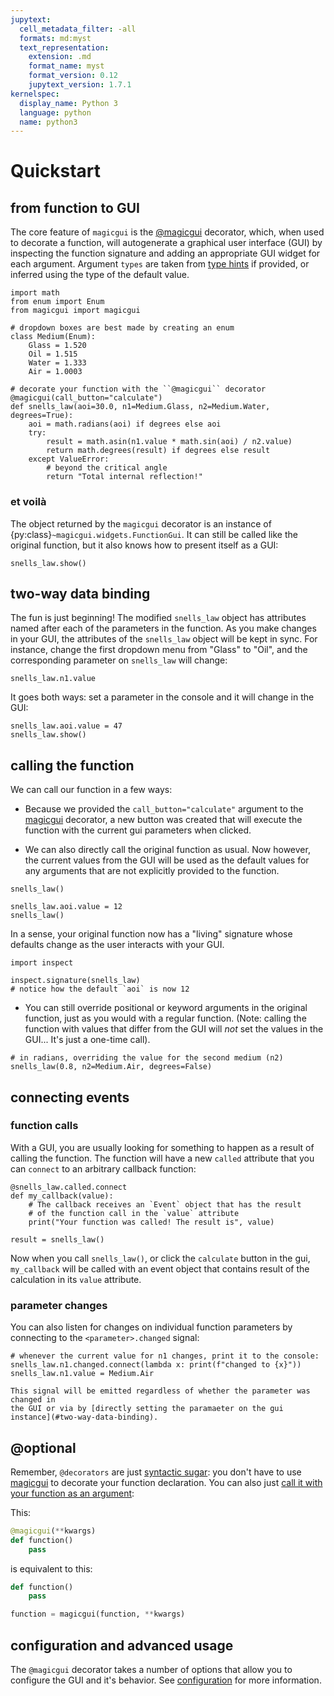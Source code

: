 ```yaml
---
jupytext:
  cell_metadata_filter: -all
  formats: md:myst
  text_representation:
    extension: .md
    format_name: myst
    format_version: 0.12
    jupytext_version: 1.7.1
kernelspec:
  display_name: Python 3
  language: python
  name: python3
---
```


# Quickstart

## from function to GUI

The core feature of `magicgui` is the [@magicgui](magicgui.magicgui) decorator, which, when used to
decorate a function, will autogenerate a graphical user interface (GUI) by inspecting
the function signature and adding an appropriate GUI widget for each argument.  Argument
`types` are taken from [type hints](https://docs.python.org/3/library/typing.html) if
provided, or inferred using the type of the  default value.

```{code-cell} python
import math
from enum import Enum
from magicgui import magicgui

# dropdown boxes are best made by creating an enum
class Medium(Enum):
    Glass = 1.520
    Oil = 1.515
    Water = 1.333
    Air = 1.0003

# decorate your function with the ``@magicgui`` decorator
@magicgui(call_button="calculate")
def snells_law(aoi=30.0, n1=Medium.Glass, n2=Medium.Water, degrees=True):
    aoi = math.radians(aoi) if degrees else aoi
    try:
        result = math.asin(n1.value * math.sin(aoi) / n2.value)
        return math.degrees(result) if degrees else result
    except ValueError:
        # beyond the critical angle
        return "Total internal reflection!"
```

### et voilà

The object returned by the `magicgui` decorator is an instance of {py:class}`~magicgui.widgets.FunctionGui`.  It can still be called like the original function, but it also knows how to present itself as a GUI:

```{code-cell} python
snells_law.show()
```

## two-way data binding

The fun is just beginning! The modified `snells_law` object has attributes named
after each of the parameters in the function.  As you make changes in your GUI,
the attributes of the `snells_law` object will be kept in sync.  For instance,
change the first dropdown menu from "Glass" to "Oil", and the corresponding
parameter on `snells_law` will change:

```{code-cell} python
snells_law.n1.value
```

It goes both ways: set a parameter in the console and it will change in the GUI:

```{code-cell} python
snells_law.aoi.value = 47
snells_law.show()
```

## calling the function

We can call our function in a few ways:

* Because we provided the `call_button="calculate"` argument to the
  [magicgui](magicgui.magicgui) decorator, a new button was created that will
  execute the function with the current gui parameters when clicked.

* We can also directly call the original function as usual. Now however, the
  current values from the GUI will be used as the default values for any
  arguments that are not explicitly provided to the function.

```{code-cell} python
snells_law()
```

```{code-cell} python
snells_law.aoi.value = 12
snells_law()
```

  In a sense, your original function now has a "living" signature whose
  defaults change as the user interacts with your GUI.

```{code-cell} python
import inspect

inspect.signature(snells_law)
# notice how the default `aoi` is now 12
```

* You can still override positional or keyword arguments in the original function, just
  as you would with a regular function.  (Note: calling the function with values that
  differ from the GUI will *not* set the values in the GUI... It's just a one-time
  call).

```{code-cell} python
# in radians, overriding the value for the second medium (n2)
snells_law(0.8, n2=Medium.Air, degrees=False)
```

## connecting events

### function calls

With a GUI, you are usually looking for something to happen as a result of
calling the function.  The function will have a new `called` attribute that you
can `connect` to an arbitrary callback function:

```{code-cell} python
@snells_law.called.connect
def my_callback(value):
    # The callback receives an `Event` object that has the result
    # of the function call in the `value` attribute
    print("Your function was called! The result is", value)

result = snells_law()
```

Now when you call `snells_law()`, or click the `calculate` button
in the gui, `my_callback` will be called with an event object that
contains result of the calculation in its `value` attribute.

### parameter changes

You can also listen for changes on individual function parameters by connecting
to the `<parameter>.changed` signal:

```{code-cell} python
# whenever the current value for n1 changes, print it to the console:
snells_law.n1.changed.connect(lambda x: print(f"changed to {x}"))
snells_law.n1.value = Medium.Air
```

```{note}
This signal will be emitted regardless of whether the parameter was changed in
the GUI or via by [directly setting the paramaeter on the gui
instance](#two-way-data-binding).
```

## @optional

Remember, `@decorators` are just [syntactic
sugar](https://en.wikipedia.org/wiki/Syntactic_sugar): you don't have to use [magicgui](magicgui.magicgui)
to decorate your function declaration. You can also just [call it with your function as
an argument](https://realpython.com/lessons/syntactic-sugar/):

This:

```python
@magicgui(**kwargs)
def function()
    pass
```

is equivalent to this:

```python
def function()
    pass

function = magicgui(function, **kwargs)
```

## configuration and advanced usage

The `@magicgui` decorator takes a number of options that allow you to configure the GUI
and it's behavior.  See [configuration](usage/configuration) for more information.
